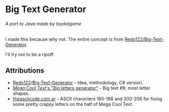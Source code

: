# Big Text Generator
###### A port to Java made by toydotgame
I made this because why not. The entire concept is from [Redo122/Big-Text-Generator](https://github.com/Redo122/Big-Text-Generator).

I'll try not to be a ripoff.

## Attributions
* [Redo122](https://github.com/Redo122/)/[Big-Text-Generator](https://github.com/Redo122/Big-Text-Generator) - Idea, methodology, C# version.
* [_Mega Cool Text_'s "Big letters generator"](http://megacooltext.com/generator/big-letters/) - Big text \#9, most letter shapes.
* [theasciicode.com.ar](https://theasciicode.com.ar/) - ASCII characters 185-188 and 200-206 for fixing some pretty crappy letters on the half of Mega Cool Text.
